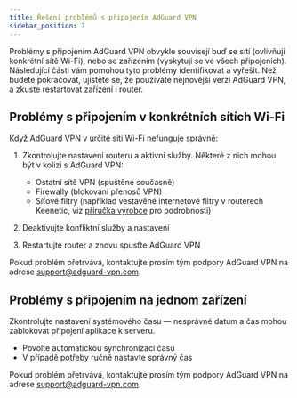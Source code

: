 ```yaml
---
title: Řešení problémů s připojením AdGuard VPN
sidebar_position: 7
---
```


Problémy s připojením AdGuard VPN obvykle souvisejí buď se sítí (ovlivňují konkrétní sítě Wi-Fi), nebo se zařízením (vyskytují se ve všech připojeních). Následující části vám pomohou tyto problémy identifikovat a vyřešit. Než budete pokračovat, ujistěte se, že používáte nejnovější verzi AdGuard VPN, a zkuste restartovat zařízení i router.

## Problémy s připojením v konkrétních sítích Wi-Fi

Když AdGuard VPN v určité síti Wi-Fi nefunguje správně:

1. Zkontrolujte nastavení routeru a aktivní služby. Některé z nich mohou být v kolizi s AdGuard VPN:

    - Ostatní sítě VPN (spuštěné současně)
    - Firewally (blokování přenosů VPN)
    - Síťové filtry (například vestavěné internetové filtry v routerech Keenetic, viz [příručka výrobce](https://help.keenetic.com/hc/en-us/articles/4415711575698-Content-filtering-and-ad-blocking-options) pro podrobnosti)

2. Deaktivujte konfliktní služby a nastavení

3. Restartujte router a znovu spusťte AdGuard VPN

Pokud problém přetrvává, kontaktujte prosím tým podpory AdGuard VPN na adrese support@adguard-vpn.com.

## Problémy s připojením na jednom zařízení

Zkontrolujte nastavení systémového času — nesprávné datum a čas mohou zablokovat připojení aplikace k serveru.

- Povolte automatickou synchronizaci času
- V případě potřeby ručně nastavte správný čas

Pokud problém přetrvává, kontaktujte prosím tým podpory AdGuard VPN na adrese support@adguard-vpn.com.
